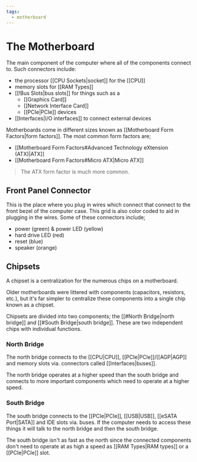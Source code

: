 ```yaml
---
tags:
  - motherboard
---
```

# The Motherboard

The main component of the computer where all of the components connect to. Such connectors include:

- the processor [[CPU Sockets|socket]] for the [[CPU]]
- memory slots for [[RAM Types]]
- [[!Bus Slots|bus slots]] for things such as a
	- [[Graphics Card]]
	- [[Network Interface Card]]
	- [[PCIe|PCIe]] devices
- [[Interfaces|I/O interfaces]] to connect external devices

Motherboards come in different sizes known as [[Motherboard Form Factors|form factors]]. The most common form factors are;

- [[Motherboard Form Factors#Advanced Technology eXtension (ATX)|ATX]]
- [[Motherboard Form Factors#Micro ATX|Micro ATX]]

>The ATX form factor is much more common.

## Front Panel Connector

This is the place where you plug in wires which connect that connect to the front bezel of the computer case. This grid is also color coded to aid in plugging in the wires. Some of these connectors include;

- power (green) & power LED (yellow)
- hard drive LED (red)
- reset (blue)
- speaker (orange)

## Chipsets

A chipset is a centralization for the numerous chips on a motherboard.

Older motherboards were littered with components (capacitors, resistors, etc.), but it's far simpler to centralize these components into a single chip known as a chipset.

Chipsets are divided into two components; the [[#North Bridge|north bridge]] and [[#South Bridge|south bridge]]. These are two independent chips with individual functions.

### North Bridge

The north bridge connects to the [[CPU|CPU]], [[PCIe|PCIe]]/[[AGP|AGP]] and memory slots via. connectors called [[Interfaces|buses]].

The north bridge operates at a higher speed than the south bridge and connects to more important components which need to operate at a higher speed.

### South Bridge

The south bridge connects to the [[PCIe|PCIe]], [[USB|USB]], [[eSATA Port|SATA]] and IDE slots via. buses. If the computer needs to access these things it will talk to the north bridge and then the south bridge.

The south bridge isn't as fast as the north since the connected components don't need to operate at as high a speed as [[RAM Types|RAM types]] or a [[PCIe|PCIe]] slot.
